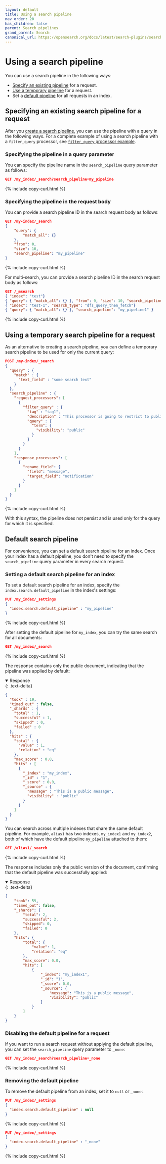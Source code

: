 ```yaml
---
layout: default
title: Using a search pipeline
nav_order: 20
has_children: false
parent: Search pipelines
grand_parent: Search
canonical_url: https://opensearch.org/docs/latest/search-plugins/search-pipelines/using-search-pipeline/
---
```


# Using a search pipeline

You can use a search pipeline in the following ways:

- [Specify an existing pipeline](#specifying-an-existing-search-pipeline-for-a-request) for a request.
- [Use a temporary pipeline](#using-a-temporary-search-pipeline-for-a-request) for a request.
- Set a [default pipeline](#default-search-pipeline) for all requests in an index.

## Specifying an existing search pipeline for a request

After you [create a search pipeline]({{site.url}}{{site.baseurl}}/search-plugins/search-pipelines/creating-search-pipeline/), you can use the pipeline with a query in the following ways. For a complete example of using a search pipeline with a `filter_query` processor, see [`filter_query` processor example]({{site.url}}{{site.baseurl}}/search-plugins/search-pipelines/filter-query-processor#example).

### Specifying the pipeline in a query parameter

You can specify the pipeline name in the `search_pipeline` query parameter as follows:

```json
GET /my_index/_search?search_pipeline=my_pipeline
```
{% include copy-curl.html %}

### Specifying the pipeline in the request body

You can provide a search pipeline ID in the search request body as follows:

```json
GET /my-index/_search
{
    "query": {
        "match_all": {}
    },
    "from": 0,
    "size": 10,
    "search_pipeline": "my_pipeline"
}
```
{% include copy-curl.html %}

For multi-search, you can provide a search pipeline ID in the search request body as follows:

```json
GET /_msearch
{ "index": "test"}
{ "query": { "match_all": {} }, "from": 0, "size": 10, "search_pipeline": "my_pipeline"}
{ "index": "test-1", "search_type": "dfs_query_then_fetch"}
{ "query": { "match_all": {} }, "search_pipeline": "my_pipeline1" }

```
{% include copy-curl.html %}

## Using a temporary search pipeline for a request

As an alternative to creating a search pipeline, you can define a temporary search pipeline to be used for only the current query:

```json
POST /my-index/_search
{
  "query" : {
    "match" : {
      "text_field" : "some search text"
    }
  },
  "search_pipeline" : {
    "request_processors": [
      {
        "filter_query" : {
          "tag" : "tag1",
          "description" : "This processor is going to restrict to publicly visible documents",
          "query" : {
            "term": {
              "visibility": "public"
            }
          }
        }
      }
    ],
    "response_processors": [
      {
        "rename_field": {
          "field": "message",
          "target_field": "notification"
        }
      }
    ]
  }
}
```
{% include copy-curl.html %}

With this syntax, the pipeline does not persist and is used only for the query for which it is specified.

## Default search pipeline

For convenience, you can set a default search pipeline for an index. Once your index has a default pipeline, you don't need to specify the `search_pipeline` query parameter in every search request.

### Setting a default search pipeline for an index

To set a default search pipeline for an index, specify the `index.search.default_pipeline` in the index's settings:

```json
PUT /my_index/_settings 
{
  "index.search.default_pipeline" : "my_pipeline"
}
```
{% include copy-curl.html %}

After setting the default pipeline for `my_index`, you can try the same search for all documents:

```json
GET /my_index/_search
```
{% include copy-curl.html %}

The response contains only the public document, indicating that the pipeline was applied by default:

<details open markdown="block">
  <summary>
    Response
  </summary>
  {: .text-delta}

```json
{
  "took" : 19,
  "timed_out" : false,
  "_shards" : {
    "total" : 1,
    "successful" : 1,
    "skipped" : 0,
    "failed" : 0
  },
  "hits" : {
    "total" : {
      "value" : 1,
      "relation" : "eq"
    },
    "max_score" : 0.0,
    "hits" : [
      {
        "_index" : "my_index",
        "_id" : "1",
        "_score" : 0.0,
        "_source" : {
          "message" : "This is a public message",
          "visibility" : "public"
        }
      }
    ]
  }
}
```
</details>

You can search across multiple indexes that share the same default pipeline. For example, `alias1` has two indexes, `my_index1` and `my_index2`, both of which have the default pipeline `my_pipeline` attached to them:

```json
GET /alias1/_search
```
{% include copy-curl.html %}

The response includes only the public version of the document, confirming that the default pipeline was successfully applied:

<details open markdown="block">
  <summary>
    Response
  </summary>
  {: .text-delta}

```json
{
    "took": 59,
    "timed_out": false,
    "_shards": {
        "total": 2,
        "successful": 2,
        "skipped": 0,
        "failed": 0
    },
    "hits": {
        "total": {
            "value": 1,
            "relation": "eq"
        },
        "max_score": 0.0,
        "hits": [
            {
                "_index": "my_index1",
                "_id": "1",
                "_score": 0.0,
                "_source": {
                    "message": "This is a public message",
                    "visibility": "public"
                }
            }
        ]
    }
}
```
</details>

### Disabling the default pipeline for a request

If you want to run a search request without applying the default pipeline, you can set the `search_pipeline` query parameter to `_none`:

```json
GET /my_index/_search?search_pipeline=_none
```
{% include copy-curl.html %}

### Removing the default pipeline

To remove the default pipeline from an index, set it to `null` or `_none`:

```json
PUT /my_index/_settings 
{
  "index.search.default_pipeline" : null
}
```
{% include copy-curl.html %}

```json
PUT /my_index/_settings 
{
  "index.search.default_pipeline" : "_none"
}
```
{% include copy-curl.html %}
